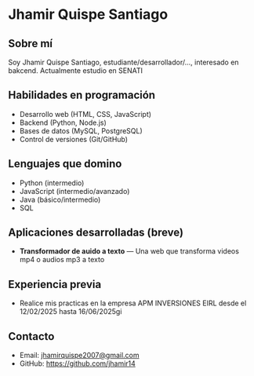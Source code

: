 # Jhamir Quispe Santiago

## Sobre mí
Soy Jhamir Quispe Santiago, estudiante/desarrollador/..., interesado en bakcend. Actualmente estudio en SENATI

## Habilidades en programación
* Desarrollo web (HTML, CSS, JavaScript)
* Backend (Python, Node.js)
* Bases de datos (MySQL, PostgreSQL)
* Control de versiones (Git/GitHub)

## Lenguajes que domino
* Python (intermedio)
* JavaScript (intermedio/avanzado)
* Java (básico/intermedio)
* SQL

## Aplicaciones desarrolladas (breve)
* **Transformador de auido a texto** — Una web que transforma videos mp4 o audios mp3 a texto

## Experiencia previa
* Realice mis practicas en la empresa APM INVERSIONES EIRL desde el 12/02/2025 hasta 16/06/2025gi

## Contacto
* Email: jhamirquispe2007@gmail.com
* GitHub: https://github.com/jhamir14